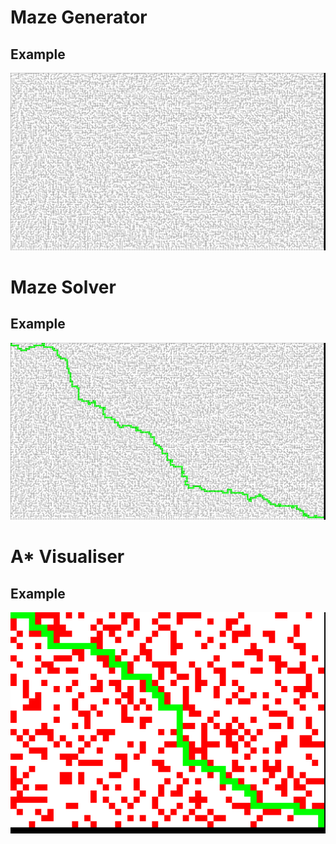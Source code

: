 # Maze Generator
## Example
![](maze_1.png)

# Maze Solver
## Example
![](maze_1_solved.png)

# A* Visualiser
## Example
![](a_star.png)
